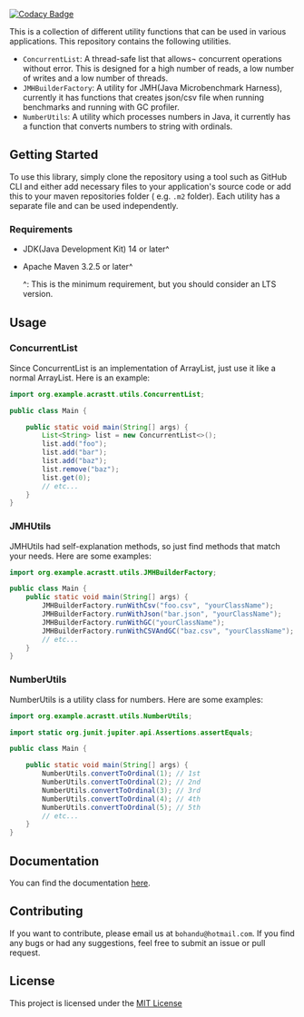 [![Codacy Badge](https://app.codacy.com/project/badge/Grade/3c39cacdf087478584b220a554cff265)](https://app.codacy.com/gh/acrastt/Utils/dashboard?utm_source=gh&utm_medium=referral&utm_content=&utm_campaign=Badge_grade)

This is a collection of different utility functions that can be used in various
applications. This
repository contains the following utilities.

- `ConcurrentList`: A thread-safe list that allows¬ concurrent operations
  without error. This is
  designed for a high number of reads, a low number of writes and a low number
  of threads.
- `JMHBuilderFactory`: A utility for JMH(Java
  Microbenchmark Harness), currently it has functions that creates json/csv file
  when running
  benchmarks and running with GC profiler.
- `NumberUtils`: A utility which processes numbers in Java, it currently has a
  function that
  converts numbers to string with ordinals.

## Getting Started

To use this library, simply clone the repository using a tool such as GitHub CLI
and either add
necessary files to your application's source code or add this to your maven
repositories folder (
e.g. `.m2` folder). Each utility has a separate file and can be used
independently.

### Requirements

- JDK(Java Development Kit) 14 or later^
- Apache Maven 3.2.5 or later^

  ^: This is the minimum requirement, but you should consider an LTS version.

## Usage

### ConcurrentList

Since ConcurrentList is an implementation of ArrayList, just use it like a
normal ArrayList. Here is
an example:

```java
import org.example.acrastt.utils.ConcurrentList;

public class Main {

    public static void main(String[] args) {
        List<String> list = new ConcurrentList<>();
        list.add("foo");
        list.add("bar");
        list.add("baz");
        list.remove("baz");
        list.get(0);
        // etc...
    }
}
```

### JMHUtils

JMHUtils had self-explanation methods, so just find methods that match your
needs. Here are some
examples:

```java
import org.example.acrastt.utils.JMHBuilderFactory;

public class Main {
    public static void main(String[] args) {
        JMHBuilderFactory.runWithCsv("foo.csv", "yourClassName");
        JMHBuilderFactory.runWithJson("bar.json", "yourClassName");
        JMHBuilderFactory.runWithGC("yourClassName");
        JMHBuilderFactory.runWithCSVAndGC("baz.csv", "yourClassName");
        // etc...
    }
}
```

### NumberUtils

NumberUtils is a utility class for numbers. Here are some examples:

```java
import org.example.acrastt.utils.NumberUtils;

import static org.junit.jupiter.api.Assertions.assertEquals;

public class Main {

    public static void main(String[] args) {
        NumberUtils.convertToOrdinal(1); // 1st
        NumberUtils.convertToOrdinal(2); // 2nd
        NumberUtils.convertToOrdinal(3); // 3rd
        NumberUtils.convertToOrdinal(4); // 4th
        NumberUtils.convertToOrdinal(5); // 5th
        // etc...
    }
}
```

## Documentation

You can find the documentation [here](javadoc/index.html).

## Contributing

If you want to contribute, please email us at `bohandu@hotmail.com`. If you find
any bugs or had any
suggestions, feel free to submit an issue or pull request.

## License

This project is licensed under the [MIT License](LICENSE.txt)

